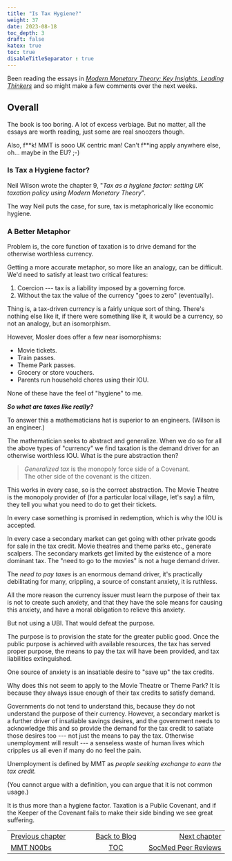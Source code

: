 ```yaml
---
title: "Is Tax Hygiene?"
weight: 37
date: 2023-08-18
toc_depth: 3
draft: false
katex: true
toc: true
disableTitleSeparator : true
---
```


Been reading the essays in 
*[Modern Monetary Theory: Key Insights, Leading Thinkers](https://gimms.org.uk/2023/01/21/modern-monetary-theory/)*
and so might make a few comments over the next weeks.

## Overall

The book is too boring. A lot of excess verbiage. But no matter, all the 
essays are worth reading, just some are real snoozers though.

Also, f$\ast\ast$k!  MMT  is sooo UK centric man! Can't f$\ast\ast$ing 
apply anywhere else, oh... maybe in the EU?  ;-)


### Is Tax a Hygiene factor?

Neil Wilson wrote the chapter 9, 
"*Tax as a hygiene factor: setting UK taxation policy using 
Modern Monetary Theory*".

The way Neil puts the case, for sure, tax is metaphorically 
like economic hygiene.

### A Better Metaphor

Problem is, the core function of taxation is to drive demand for 
the otherwise worthless currency.

Getting a more accurate metaphor, so more like an analogy, can be 
difficult.  We'd need to satisfy at least two critical features:

1. Coercion --- tax is a liability imposed by a governing force.
2. Without the tax the value of the currency "goes to zero" (eventually).

Thing is, a tax-driven currency is a fairly unique sort of thing. 
There's nothing else like it, if there were something like it, it would 
be a currency, so not an analogy, but an isomorphism.

However, Mosler does offer a few near isomorphisms:

* Movie tickets.
* Train passes.
* Theme Park passes.
* Grocery or store vouchers.
* Parents run household chores using their IOU.

None of these have the feel of "hygiene" to me.

**_So what are taxes like really?_**

To answer this a mathematicians hat is superior to an engineers. (Wilson is an engineer.)

The mathematician seeks to abstract and generalize.  When we do so for 
all the above types of "currency" we find taxation is the demand driver 
for an otherwise worthless IOU. What is the pure abstraction then?

> *Generalized tax* is the monopoly force side of a Covenant.  
The other side of the covenant is the citizen.

This works in every case, so is the correct abstraction. The Movie Theatre 
is the monopoly provider of (for a particular local village, let's say) a
film, they tell you what you need to do to get their tickets.

In every case something is promised in redemption, which is why the 
IOU is accepted.

In every case a secondary market can get going with other private goods for 
sale in the tax credit. Movie theatres and theme parks etc., generate 
scalpers. The secondary markets get limited by the existence of a more 
dominant tax. The "need to go to the movies" is not a huge demand driver.

The *need to pay taxes* is an enormous demand driver, it's practically 
debilitating for many, crippling, a source of constant anxiety, it is ruthless.

All the more reason the currency issuer must learn the purpose of their 
tax is not to create such anxiety, and that they have the sole means for 
causing this anxiety, and have a moral obligation to relieve this anxiety.

But not using a UBI. That would defeat the purpose.

The purpose is to provision the state for the greater public good. Once 
the public purpose is achieved with available resources, the tax has 
served proper purpose, the means to pay the tax will have been provided, 
and tax liabilities extinguished.

One source of anxiety is an insatiable desire to "save up" the tax credits.

Why does this not seem to apply to the Movie Theatre or Theme Park? It 
is because they always issue enough of their tax credits to satisfy demand.

Governments do not tend to understand this, because they do not understand 
the purpose of their currency. However, a secondary market is a further 
driver of insatiable savings desires, and the government needs to 
acknowledge this and so provide the demand for the tax credit to satiate 
those desires too --- not just the means to pay the tax. Otherwise 
unemployment will result --- a senseless waste of human lives which 
cripples us all even if many do no feel the pain.

Unemployment is defined by MMT as *people seeking exchange to earn the 
tax credit.*

(You cannot argue with a definition, you can argue that it is not 
common usage.) 

It is thus more than a hygiene factor. Taxation is a Public Covenant, and 
if the Keeper of the Covenant fails to make their side binding we see 
great suffering.

<table style="border-collapse: collapse; border=0;">
    <colgroup>
       <col span="1" style="width: 25%;">
       <col span="1" style="width: 15%;">
       <col span="1" style="width: 25%;">
    </colgroup>
<tr style="border: 1px solid color:#0f0f0f;">
<td style="border: 1px solid color:#0f0f0f;"><a href="../35_mmtnoobs">Previous chapter</a></td>
<td style="border: 1px solid color:#0f0f0f; text-align:center;"><a href="../">Back to Blog</a></td>
<td style="border: 1px solid color:#0f0f0f; text-align:right;"><a href="../37_socmedreviews">Next chapter</a></td>
</tr>
<tr style="border: 1px solid color:#0f0f0f;">
<td style="border: 1px solid color:#0f0f0f;"><a href="../35_mmtnoobs">MMT N00bs</a></td>
<td style="border: 1px solid color:#0f0f0f; text-align:center;"><a href="../">TOC</a></td>
<td style="border: 1px solid color:#0f0f0f; text-align:right;"><a href="../37_socmedreviews">SocMed Peer Reviews</a></td>
</tr>
</table>

